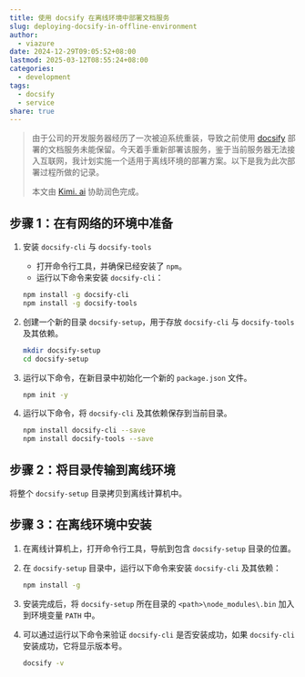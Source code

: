 ```yaml
---
title: 使用 docsify 在离线环境中部署文档服务
slug: deploying-docsify-in-offline-environment
author:
  - viazure
date: 2024-12-29T09:05:52+08:00
lastmod: 2025-03-12T08:55:24+08:00
categories:
  - development
tags:
  - docsify
  - service
share: true
---
```


> 由于公司的开发服务器经历了一次被迫系统重装，导致之前使用 [docsify](https://docsify.js.org/#/) 部署的文档服务未能保留。今天着手重新部署该服务，鉴于当前服务器无法接入互联网，我计划实施一个适用于离线环境的部署方案。以下是我为此次部署过程所做的记录。
>
> 本文由 [Kimi. ai](https://kimi.moonshot.cn/) 协助润色完成。

## 步骤 1：在有网络的环境中准备

1. 安装 `docsify-cli` 与 `docsify-tools`

   - 打开命令行工具，并确保已经安装了 `npm`。
   - 运行以下命令来安装 `docsify-cli`：

   ```bash
   npm install -g docsify-cli
   npm install -g docsify-tools
   ```

2. 创建一个新的目录 `docsify-setup`，用于存放 `docsify-cli` 与 `docsify-tools` 及其依赖。

   ```bash
   mkdir docsify-setup
   cd docsify-setup
   ```

3. 运行以下命令，在新目录中初始化一个新的 `package.json` 文件。

   ```bash
   npm init -y
   ```

4. 运行以下命令，将 `docsify-cli` 及其依赖保存到当前目录。

   ```bash
   npm install docsify-cli --save
   npm install docsify-tools --save
   ```

## 步骤 2：将目录传输到离线环境

将整个 `docsify-setup` 目录拷贝到离线计算机中。

## 步骤 3：在离线环境中安装

1. 在离线计算机上，打开命令行工具，导航到包含 `docsify-setup` 目录的位置。
2. 在 `docsify-setup` 目录中，运行以下命令来安装 `docsify-cli` 及其依赖：

   ```bash
   npm install -g
   ```

3. 安装完成后，将 `docsify-setup` 所在目录的 `<path>\node_modules\.bin` 加入到环境变量 `PATH` 中。
4. 可以通过运行以下命令来验证 `docsify-cli` 是否安装成功，如果 `docsify-cli` 安装成功，它将显示版本号。

   ```bash
   docsify -v
   ```
